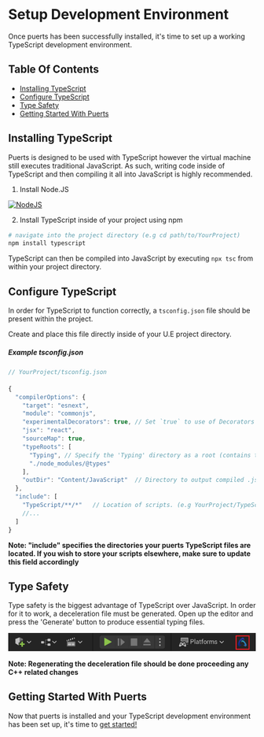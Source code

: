 # Setup Development Environment
Once puerts has been successfully installed, it's time to set up a working TypeScript development environment.

## Table Of Contents
- [Installing TypeScript](#installing-typescript)
- [Configure TypeScript](#configure-typescript)
- [Type Safety](#type-safety)
- [Getting Started With Puerts](#getting-started-with-puerts)

## Installing TypeScript
Puerts is designed to be used with TypeScript however the virtual machine still executes traditional JavaScript. As such, writing code inside of TypeScript and then compiling it all into JavaScript is highly recommended.

1. Install Node.JS

[![NodeJS](https://img.shields.io/badge/node.js-6DA55F?style=for-the-badge&logo=node.js&logoColor=white)](https://nodejs.org/en/download)

2. Install TypeScript inside of your project using npm

``` bash
# navigate into the project directory (e.g cd path/to/YourProject)
npm install typescript
```

TypeScript can then be compiled into JavaScript by executing `npx tsc` from within your project directory.

## Configure TypeScript
In order for TypeScript to function correctly, a `tsconfig.json` file should be present within the project.

Create and place this file directly inside of your U.E project directory.
##### Example tsconfig.json
``` javascript
// YourProject/tsconfig.json

{
  "compilerOptions": {
    "target": "esnext",
    "module": "commonjs",
    "experimentalDecorators": true, // Set `true` to use of Decorators (i.e. RPC functions)
    "jsx": "react",
    "sourceMap": true,
    "typeRoots": [
      "Typing", // Specify the 'Typing' directory as a root (contains the deceleration files)
      "./node_modules/@types"
    ],
    "outDir": "Content/JavaScript"  // Directory to output compiled .js files (if using `npx tsc` command)
  },
  "include": [
    "TypeScript/**/*"   // Location of scripts. (e.g YourProject/TypeScript)
    //...
  ]
}
```
**Note: "include" specifies the directories your puerts TypeScript files are located. If you wish to store your scripts elsewhere, make sure to update this field accordingly**

## Type Safety
Type safety is the biggest advantage of TypeScript over JavaScript. In order for it to work, a deceleration file must be generated. Open up the editor and press the 'Generate' button to produce essential typing files.

![generate_dts.png](../..//pic/puerts_gen_dts.png)

**Note: Regenerating the deceleration file should be done proceeding any C++ related changes**

## Getting Started With Puerts
Now that puerts is installed and your TypeScript development environment has been set up, it's time to [get started!](./getting_started.md)